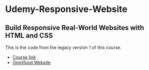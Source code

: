 # Udemy-Responsive-Website

## Build Responsive Real-World Websites with HTML and CSS

This is the code from the legacy version 1 of this course.

- [Course link](https://www.udemy.com/course/design-and-develop-a-killer-website-with-html5-and-css3/)
- [Omnifood Website](https://eslutz.github.io/Udemy-Responsive-Website)
